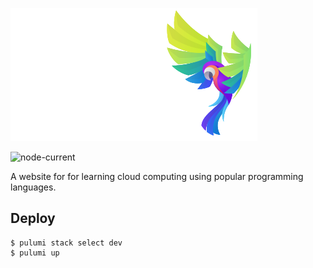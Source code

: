 
![Tech Squawks](https://raw.githubusercontent.com/MichaelStott/tech-squawks/main/logo.svg?token=AF62KLA75TZPIPW3YNB4RKLAOEKNE)

![node-current](https://img.shields.io/node/v/no)

A website for for learning cloud computing using popular programming languages.

## Deploy

```
$ pulumi stack select dev
$ pulumi up
```
